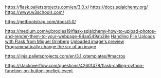 <!-- USED RESOURCES -->

<!-- Docs -->
https://flask.palletsprojects.com/en/3.0.x/
https://docs.sqlalchemy.org/
https://www.w3schools.com/

<!-- Bootstrap Docs -->
https://getbootstrap.com/docs/5.0/

<!-- Image Upload -->
https://medium.com/@brodiea19/flask-sqlalchemy-how-to-upload-photos-and-render-them-to-your-webpage-84aa549ab39e
[Handling File Uploads with Flask from Miguel Grinberg](https://blog.miguelgrinberg.com/post/handling-file-uploads-with-flask)
[Uploaded image's preview](https://dev.to/thecoollearner/how-to-show-image-upload-preview-44g5)
[Programmatically change the src of an image](https://stackoverflow.com/questions/11722400/programmatically-change-the-src-of-an-img-tag)

<!-- Creating & Importing Components -->
https://jinja.palletsprojects.com/en/3.1.x/templates/#macros

<!-- AJAX -->
https://stackoverflow.com/questions/42601478/flask-calling-python-function-on-button-onclick-event